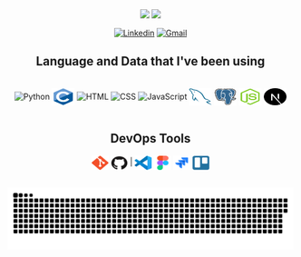 
<div align="center">
  
 <img align="rigth" height="180" src="https://github-readme-stats.vercel.app/api?username=CaioRdSilva&show_icons=true&theme=aura"/>
 <img align="rigth" height="180em" src="https://github-readme-stats.vercel.app/api/top-langs/?username=CaioRdSilva&hide=css&layout=compact&theme=aura"/>
  
  <br>
  
[![Linkedin](https://img.shields.io/badge/LinkedIn-0077B5?style=for-the-badge&logo=linkedin&logoColor=white)](https://br.linkedin.com/in/caio-rodrigues-silva-42ba61209?trk=people-guest_people_search-card)
[![Gmail](https://img.shields.io/badge/Gmail-D14836?style=for-the-badge&logo=gmail&logoColor=white&link=mailto:caiodrs.silva@gmail.com)](mailto:caiodrs.silva@gmail.com)
  
</div>

<div align="center">

  ## **Language and Data that I've been using**
<div style="display: inline_block"><br>
<img align="center" height="30" width="40" alt="Python" src="https://cdn.jsdelivr.net/gh/devicons/devicon/icons/python/python-original.svg">
<img align="center" height="30" width="40" alt="C" src="https://raw.githubusercontent.com/devicons/devicon/v2.15.1/icons/c/c-original.svg">
<img align="center" height="30" width="40" alt="HTML" src="https://cdn.jsdelivr.net/gh/devicons/devicon/icons/html5/html5-original.svg">
<img align="center" height="30" width="40" alt="CSS" src="https://cdn.jsdelivr.net/gh/devicons/devicon/icons/css3/css3-original.svg">
<img align="center" height="30" width="40" alt="JavaScript" src="https://cdn.jsdelivr.net/gh/devicons/devicon/icons/javascript/javascript-original.svg">
<img align="center" height="30" width="40" alt="MySql" src="https://raw.githubusercontent.com/devicons/devicon/v2.15.1/icons/mysql/mysql-original.svg">
<img align="center" height="30" width="40" alt="Postgresql" src="https://raw.githubusercontent.com/devicons/devicon/v2.15.1/icons/postgresql/postgresql-original.svg" />
<img align="center" height="30" width="40" alt="Node" src="https://raw.githubusercontent.com/devicons/devicon/v2.15.1/icons/nodejs/nodejs-original.svg" />
<img align="center" height="30" width="40" alt="Next" src="https://raw.githubusercontent.com/devicons/devicon/master/icons/nextjs/nextjs-original.svg" />
</div>
<br>

## **DevOps Tools**
<div>
<img align="center" height="25" width="30" alt="Git" src="https://raw.githubusercontent.com/devicons/devicon/v2.15.1/icons/git/git-original.svg">
<img align="center" height="25" width="30" alt="Github" src="https://raw.githubusercontent.com/devicons/devicon/v2.15.1/icons/github/github-original.svg"> |
<img align="center" height="25" width="30" alt="Vscode" src="https://raw.githubusercontent.com/devicons/devicon/v2.15.1/icons/vscode/vscode-original.svg">
<img align="center" height="25" width="30" alt="Figma" src="https://raw.githubusercontent.com/devicons/devicon/v2.15.1/icons/figma/figma-original.svg" >
<img align="center" height="25" width="30" alt="Jira" src="https://raw.githubusercontent.com/devicons/devicon/v2.15.1/icons/jira/jira-original.svg" >
<img align="center" height="25" width="30" alt="Trello" src="https://raw.githubusercontent.com/devicons/devicon/v2.15.1/icons/trello/trello-plain.svg" >
</div>
<br>

![Snake animation](https://github.com/CaioRdSilva/CaioRdSilva/blob/output/github-contribution-grid-snake.svg)
